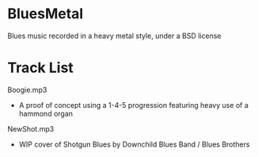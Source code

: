 # BluesMetal

Blues music recorded in a heavy metal style, under a BSD license

# Track List

Boogie.mp3
- A proof of concept using a 1-4-5 progression featuring heavy use of a hammond organ

NewShot.mp3
- WIP cover of Shotgun Blues by Downchild Blues Band / Blues Brothers
